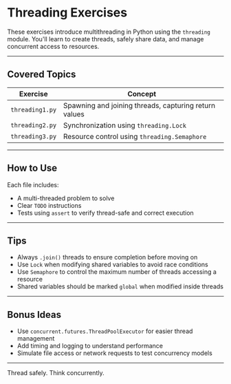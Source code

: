 # Threading Exercises

These exercises introduce multithreading in Python using the `threading` module. You'll learn to create threads, safely share data, and manage concurrent access to resources.

---

## Covered Topics

| Exercise         | Concept                                             |
|------------------|-----------------------------------------------------|
| `threading1.py`  | Spawning and joining threads, capturing return values |
| `threading2.py`  | Synchronization using `threading.Lock`              |
| `threading3.py`  | Resource control using `threading.Semaphore`        |

---

## How to Use

Each file includes:
- A multi-threaded problem to solve
- Clear `TODO` instructions
- Tests using `assert` to verify thread-safe and correct execution

---

## Tips
- Always `.join()` threads to ensure completion before moving on
- Use `Lock` when modifying shared variables to avoid race conditions
- Use `Semaphore` to control the maximum number of threads accessing a resource
- Shared variables should be marked `global` when modified inside threads

---

## Bonus Ideas
- Use `concurrent.futures.ThreadPoolExecutor` for easier thread management
- Add timing and logging to understand performance
- Simulate file access or network requests to test concurrency models

---

Thread safely. Think concurrently.